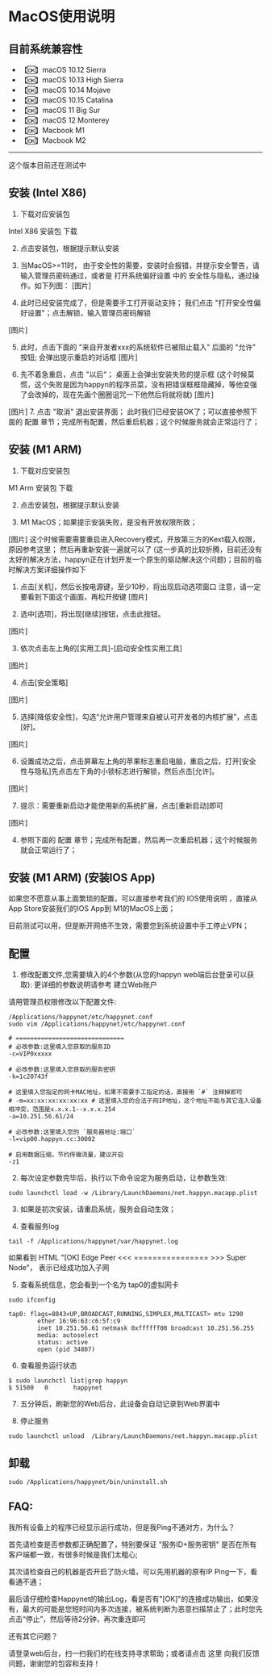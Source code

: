 # MacOS使用说明

## 目前系统兼容性
* 【🆗】macOS 10.12 Sierra
* 【🆗】macOS 10.13 High Sierra
* 【🆗】macOS 10.14 Mojave
* 【🆗】macOS 10.15 Catalina
* 【🆗】macOS 11 Big Sur
* 【🆗】macOS 12 Monterey
* 【🆗】Macbook M1
* 【🆗】Macbook M2

---

这个版本目前还在测试中

## 安装 (Intel X86)

1. 下载对应安装包

 Intel X86 安装包 下载

2. 点击安装包，根据提示默认安装

3. 当MacOS>=11时， 由于安全性的需要，安装时会报错，并提示安全警告，请输入管理员密码通过，或者是 打开系统偏好设置 中的 安全性与隐私，通过操作。如下列图：
[图片]

4. 此时已经安装完成了，但是需要手工打开驱动支持； 我们点击 "打开安全性偏好设置"；点击解锁，输入管理员密码解锁

[图片]

5. 此时，点击下面的 "来自开发者xxx的系统软件已被阻止载入" 后面的 "允许" 按钮; 会弹出提示重启的对话框
[图片]

6. 先不着急重启，点击 "以后"； 桌面上会弹出安装失败的提示框 (这个时候莫慌，这个失败是因为happyn的程序员菜，没有把错误框框隐藏掉，等他变强了会改掉的，现在先画个圈圈诅咒一下他然后将就将就)
[图片]

[图片]
7. 点击 "取消" 退出安装界面； 此时我们已经安装OK了；可以直接参照下面的 配置 章节；完成所有配置，然后重启机器；这个时候服务就会正常运行了；

## 安装 (M1 ARM)

1. 下载对应安装包

M1 Arm 安装包 下载

2. 点击安装包，根据提示默认安装

3. M1 MacOS；如果提示安装失败，是没有开放权限所致；

[图片]
  这个时候需要需要重启进入Recovery模式，开放第三方的Kext载入权限，原因参考这里； 然后再重新安装一遍就可以了 (这一步真的比较折腾，目前还没有太好的解决方法，happyn正在计划开发一个原生的驱动解决这个问题)；目前的临时解决方案详细操作如下

  1. 点击[关机]，然后长按电源键，至少10秒，将出现启动选项窗口
注意，请一定要看到下面这个画面，再松开按键
[图片]

  2. 选中[选项]，将出现[继续]按钮，点击此按钮。

[图片]

  3. 依次点击左上角的[实用工具]-[启动安全性实用工具]

[图片]

  4. 点击[安全策略]

[图片]

  5. 选择[降低安全性]，勾选“允许用户管理来自被认可开发者的内核扩展”，点击[好]。

[图片]

  6. 设置成功之后，点击屏幕左上角的苹果标志重启电脑，重启之后，打开[安全性与隐私]先点击左下角的小锁标志进行解锁，然后点击[允许]。

[图片]

  7. 提示：需要重新启动才能使用新的系统扩展，点击[重新启动]即可

[图片]

4. 参照下面的 配置 章节；完成所有配置，然后再一次重启机器；这个时候服务就会正常运行了；

## 安装 (M1 ARM) (安装IOS App)

如果您不愿意从事上面繁琐的配置，可以直接参考我们的 IOS使用说明 ，直接从App Store安装我们的IOS App到 M1的MacOS上面；

目前测试可以用，但是断开网络不生效，需要您到系统设置中手工停止VPN；

## 配置

1. 修改配置文件,您需要填入的4个参数(从您的happyn web端后台登录可以获取):
  更详细的参数说明请参考 建立Web账户

请用管理员权限修改以下配置文件:
```
/Applications/happynet/etc/happynet.conf
sudo vim /Applications/happynet/etc/happynet.conf

# ==============================
# 必改参数:这里填入您获取的服务ID
-c=VIP0xxxxx

# 必改参数:这里填入您获取的服务密钥
-k=1c20743f

# 这里填入您指定的网卡MAC地址，如果不需要手工指定的话，直接用 `#` 注释掉即可
# -m=xx:xx:xx:xx:xx:xx # 这里填入您的合法子网IP地址，这个地址不能与其它连入设备相冲突，范围是x.x.x.1--x.x.x.254
-a=10.251.56.61/24

# 必改参数:这里填入您的 `服务器地址:端口`
-l=vip00.happyn.cc:30002

# 启用数据压缩，节约传输流量，建议开启
-z1
```
2. 每次设定参数完毕后，执行以下命令设定为服务启动，让参数生效:

```
sudo launchctl load -w /Library/LaunchDaemons/net.happyn.macapp.plist
```
3. 如果是初次安装，请重启系统，服务会自动生效；

4. 查看服务log
```
tail -f /Applications/happynet/var/happynet.log
```

如果看到
HTML
"[OK] Edge Peer <<< ================ >>> Super Node"，
表示已经成功加入子网

5. 查看系统信息，您会看到一个名为 tap0的虚拟网卡
```
sudo ifconfig

tap0: flags=8843<UP,BROADCAST,RUNNING,SIMPLEX,MULTICAST> mtu 1290
        ether 16:96:63:c6:5f:c9
        inet 10.251.56.61 netmask 0xffffff00 broadcast 10.251.56.255
        media: autoselect
        status: active
        open (pid 34807)
```
6. 查看服务运行状态
```
$ sudo launchctl list|grep happyn
$ 51500   0       happynet
```
7. 五分钟后，刷新您的Web后台，此设备会自动记录到Web界面中

8. 停止服务
```
sudo launchctl unload  /Library/LaunchDaemons/net.happyn.macapp.plist
```

## 卸载
```
sudo /Applications/happynet/bin/uninstall.sh
```

## FAQ:

我所有设备上的程序已经显示运行成功，但是我Ping不通对方，为什么？

首先请检查是否参数都正确配置了，特别要保证 "服务ID+服务密钥" 是否在所有客户端都一致，有很多时候是我们太粗心;

其次请检查自己的机器是否开启了防火墙，可以先用机器的原有IP Ping一下，看看通不通；

最后请仔细检查Happynet的输出Log，看是否有"[OK]"的连接成功输出，如果没有，最大的可能是您短时间内多次连接，被系统判断为恶意扫描禁止了；此时您先点击“停止”，然后等待2分钟，再次重连即可

还有其它问题？

请登录web后台，扫一扫我们的在线支持寻求帮助；或者请点击 这里 向我们反馈问题，谢谢您的包容和支持！
